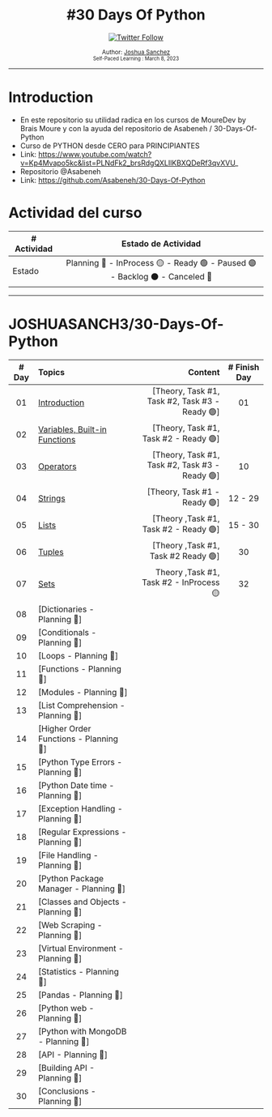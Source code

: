 <div align="center">
  <h1> #30 Days Of Python</h1>
  <a class="header-badge" target="_blank" href="https://twitter.com/joshuasanch3">
  <img alt="Twitter Follow" src="https://img.shields.io/twitter/follow/JOSHUASANCH3?style=social">
  </a>

<sub>Author:
<a href="https://twitter.com/joshuasanch3" target="_blank">Joshua Sanchez</a><br>
<small> Self-Paced Learning : March 8, 2023</small>
</sub>

</div>

---

# Introduction

- En este repositorio su utilidad radica en los cursos de MoureDev by Brais Moure y con la ayuda del repositorio de Asabeneh / 30-Days-Of-Python
- Curso de PYTHON desde CERO para PRINCIPIANTES
- Link: https://www.youtube.com/watch?v=Kp4Mvapo5kc&list=PLNdFk2_brsRdgQXLIlKBXQDeRf3qvXVU_
- Repositorio @Asabeneh
- Link: https://github.com/Asabeneh/30-Days-Of-Python

# Actividad del curso

|# Actividad | Estado de Actividad                                                           |
|------------|:-----------------------------------------------------------------------------:|
| Estado     |Planning 🔵 - InProcess 🟡 - Ready 🟢 - Paused 🟣 - Backlog ⚫ - Canceled 🔴|

---

# JOSHUASANCH3/30-Days-Of-Python

|# Day   | Topics                                                   | Content                                                  |# Finish Day |
|:------:|:---------------------------------------------------------|---------------------------------------------------------:|:-----------:|
|   01   |  [Introduction](./01_Introduccion/01_helloWorld.py)|[Theory, Task #1, Task #2, Task #3 - Ready 🟢]|   01   |
|   02   |  [Variables, Built-in Functions](./02_variables_built-in_functions/02_variables_and_functions.py)|[Theory, Task #1, Task #2 - Ready 🟢]||   05   |
|   03   |  [Operators](./03_operadores/03_operadores.py)|[Theory, Task #1, Task #2, Task #3 - Ready 🟢]|   10   |
|   04   |  [Strings](./04_strings/04_strings.py)|[Theory, Task #1 - Ready 🟢]|   12 - 29   |
|   05   |  [Lists](./05_list/05_list.py)|[Theory ,Task #1, Task #2 - Ready 🟢]|   15 - 30   |
|   06   |  [Tuples](./06_tuples/06_tuples.py)|[Theory ,Task #1, Task #2  Ready 🟢]|   30   |
|   07   |  [Sets](./07_sets/07_sets.py)|Theory ,Task #1, Task #2 - InProcess 🟡|   32   |
|   08   |  [Dictionaries - Planning 🔵]|
|   09   |  [Conditionals - Planning 🔵]| 
|   10   |  [Loops - Planning 🔵]|
|   11   |  [Functions - Planning 🔵]|
|   12   |  [Modules - Planning 🔵]|
|   13   |  [List Comprehension - Planning 🔵]|
|   14   |  [Higher Order Functions - Planning 🔵]|
|   15   |  [Python Type Errors - Planning 🔵]|
|   16   |  [Python Date time - Planning 🔵]|
|   17   |  [Exception Handling - Planning 🔵]|
|   18   |  [Regular Expressions - Planning 🔵]|
|   19   |  [File Handling - Planning 🔵]|
|   20   |  [Python Package Manager - Planning 🔵]|
|   21   |  [Classes and Objects - Planning 🔵]|
|   22   |  [Web Scraping - Planning 🔵]|
|   23   |  [Virtual Environment - Planning 🔵]|
|   24   |  [Statistics - Planning 🔵]|
|   25   |  [Pandas - Planning 🔵]|
|   26   |  [Python web - Planning 🔵]|
|   27   |  [Python with MongoDB - Planning 🔵]|
|   28   |  [API - Planning 🔵]|
|   29   |  [Building API - Planning 🔵]|
|   30   |  [Conclusions - Planning 🔵]|

